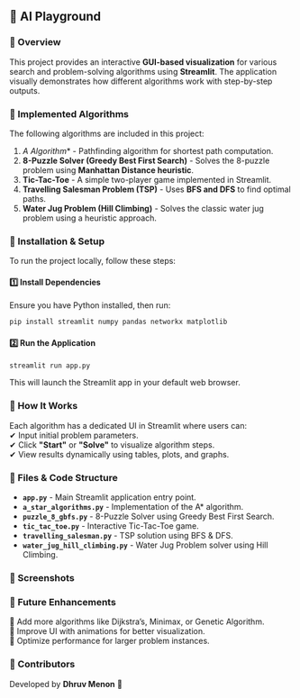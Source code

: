 
## 📌 AI Playground

### 🔹 Overview  
This project provides an interactive **GUI-based visualization** for various search and problem-solving algorithms using **Streamlit**. The application visually demonstrates how different algorithms work with step-by-step outputs.  

### 🔹 Implemented Algorithms  
The following algorithms are included in this project:  

1. **A* Algorithm** - Pathfinding algorithm for shortest path computation.  
2. **8-Puzzle Solver (Greedy Best First Search)** - Solves the 8-puzzle problem using **Manhattan Distance heuristic**.  
3. **Tic-Tac-Toe** - A simple two-player game implemented in Streamlit.  
4. **Travelling Salesman Problem (TSP)** - Uses **BFS and DFS** to find optimal paths.  
5. **Water Jug Problem (Hill Climbing)** - Solves the classic water jug problem using a heuristic approach.  

### 🔹 Installation & Setup  
To run the project locally, follow these steps:  

#### **1️⃣ Install Dependencies**  
Ensure you have Python installed, then run:  
```bash
pip install streamlit numpy pandas networkx matplotlib
```

#### **2️⃣ Run the Application**  
```bash
streamlit run app.py
```
This will launch the Streamlit app in your default web browser.  

### 🔹 How It Works  
Each algorithm has a dedicated UI in Streamlit where users can:  
✔ Input initial problem parameters.  
✔ Click **"Start"** or **"Solve"** to visualize algorithm steps.  
✔ View results dynamically using tables, plots, and graphs.  

### 🔹 Files & Code Structure  
- **`app.py`** - Main Streamlit application entry point.  
- **`a_star_algorithms.py`** - Implementation of the A* algorithm.  
- **`puzzle_8_gbfs.py`** - 8-Puzzle Solver using Greedy Best First Search.  
- **`tic_tac_toe.py`** - Interactive Tic-Tac-Toe game.  
- **`travelling_salesman.py`** - TSP solution using BFS & DFS.  
- **`water_jug_hill_climbing.py`** - Water Jug Problem solver using Hill Climbing.  

### 🔹 Screenshots  


### 🔹 Future Enhancements  
🔸 Add more algorithms like Dijkstra’s, Minimax, or Genetic Algorithm.  
🔸 Improve UI with animations for better visualization.  
🔸 Optimize performance for larger problem instances.  

### 🔹 Contributors  
Developed by **Dhruv Menon** 🎯  

